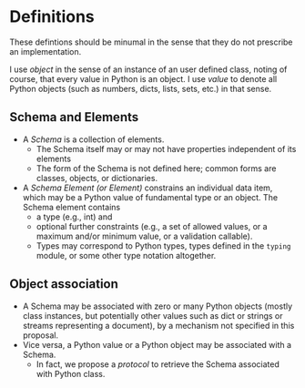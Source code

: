 # Definitions

These defintions should be minumal in the sense that they do not prescribe an implementation. 

I use _object_ in the sense of an instance of an user defined class, noting of course, that every value in Python is an object. I use _value_ to denote all Python objects (such as numbers, dicts, lists, sets, etc.) in that sense. 

## Schema and Elements
- A *Schema* is a collection of elements.
  - The Schema itself may or may not have properties independent of its elements
  - The form of the Schema is not defined here; common forms are classes, objects, or dictionaries.
- A *Schema Element (or Element)* constrains an individual data item, which may be a Python value of fundamental type or an object. 
The Schema element contains 
  - a type (e.g., int) and 
  - optional further constraints (e.g., a set of allowed values, or a maximum and/or minimum value, or a validation callable). 
  - Types may correspond to Python types, types defined in the `typing` module, or some other type notation altogether.


## Object association

- A Schema may be associated with zero or many Python objects (mostly class instances, but potentially other values such as dict or strings or streams representing a document), by a mechanism not specified in this proposal. 
- Vice versa, a Python value or a Python object may be associated with a Schema. 
  - In fact, we propose a _protocol_ to retrieve the Schema associated with Python class. 
